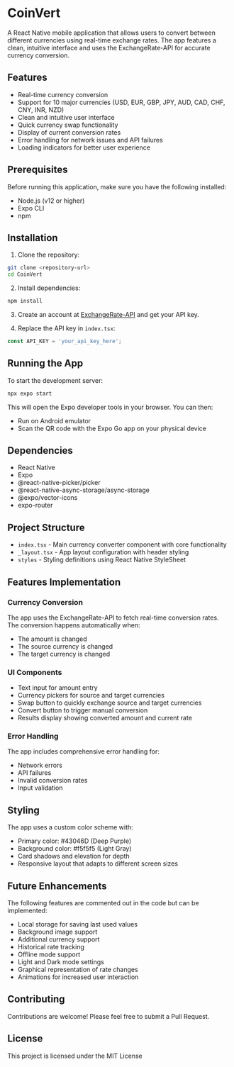 # CoinVert

A React Native mobile application that allows users to convert between different currencies using real-time exchange rates. The app features a clean, intuitive interface and uses the ExchangeRate-API for accurate currency conversion.

## Features

- Real-time currency conversion
- Support for 10 major currencies (USD, EUR, GBP, JPY, AUD, CAD, CHF, CNY, INR, NZD)
- Clean and intuitive user interface
- Quick currency swap functionality
- Display of current conversion rates
- Error handling for network issues and API failures
- Loading indicators for better user experience

## Prerequisites

Before running this application, make sure you have the following installed:
- Node.js (v12 or higher)
- Expo CLI
- npm

## Installation

1. Clone the repository:
```bash
git clone <repository-url>
cd CoinVert
```

2. Install dependencies:
```bash
npm install
```

3. Create an account at [ExchangeRate-API](https://www.exchangerate-api.com/) and get your API key.

4. Replace the API key in `index.tsx`:
```typescript
const API_KEY = 'your_api_key_here';
```

## Running the App

To start the development server:

```bash
npx expo start
```

This will open the Expo developer tools in your browser. You can then:
- Run on Android emulator
- Scan the QR code with the Expo Go app on your physical device

## Dependencies

- React Native
- Expo
- @react-native-picker/picker
- @react-native-async-storage/async-storage
- @expo/vector-icons
- expo-router

## Project Structure

- `index.tsx` - Main currency converter component with core functionality
- `_layout.tsx` - App layout configuration with header styling
- `styles` - Styling definitions using React Native StyleSheet

## Features Implementation

### Currency Conversion
The app uses the ExchangeRate-API to fetch real-time conversion rates. The conversion happens automatically when:
- The amount is changed
- The source currency is changed
- The target currency is changed

### UI Components
- Text input for amount entry
- Currency pickers for source and target currencies
- Swap button to quickly exchange source and target currencies
- Convert button to trigger manual conversion
- Results display showing converted amount and current rate

### Error Handling
The app includes comprehensive error handling for:
- Network errors
- API failures
- Invalid conversion rates
- Input validation

## Styling

The app uses a custom color scheme with:
- Primary color: #43046D (Deep Purple)
- Background color: #f5f5f5 (Light Gray)
- Card shadows and elevation for depth
- Responsive layout that adapts to different screen sizes

## Future Enhancements

The following features are commented out in the code but can be implemented:
- Local storage for saving last used values
- Background image support
- Additional currency support
- Historical rate tracking
- Offline mode support
- Light and Dark mode settings
- Graphical representation of rate changes
- Animations for increased user interaction

## Contributing

Contributions are welcome! Please feel free to submit a Pull Request.

## License

This project is licensed under the MIT License